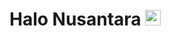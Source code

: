 # Halo Nusantara <img src="https://media.giphy.com/media/hvRJCLFzcasrR4ia7z/giphy.gif" width="25px">

